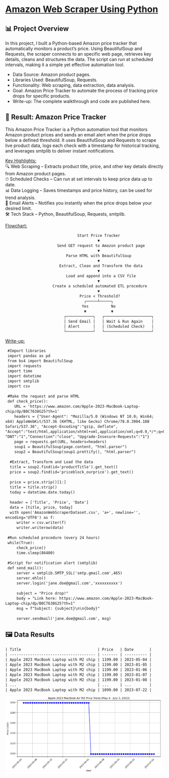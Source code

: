 # [Amazon Web Scraper Using Python](https://aljocastro.github.io/AmazonWebScraper/)

## 📊 Project Overview
In this project, I built a Python-based Amazon price tracker that automatically monitors a product’s price. Using BeautifulSoup and Requests, the scraper connects to an specific web page, retrieves key details, cleans and structures the data. The script can run at scheduled intervals, making it a simple yet effective automation tool.

  * Data Source: Amazon product pages.
  * Libraries Used: BeautifulSoup, Requests.
  * Functionality: Web scraping, data extraction, data analysis.
  * Goal: Amazon Price Tracker to automate the process of tracking price drops for specific products.
  * Write-up: The complete walkthrough and code are published here.  
   
   
## 🚀 Result: Amazon Price Tracker
This Amazon Price Tracker is a Python automation tool that monitors Amazon product prices and sends an email alert when the price drops below a defined threshold.
It uses BeautifulSoup and Requests to scrape live product data, logs each check with a timestamp for historical tracking, and leverages smtplib to deliver instant notifications.

<ins>Key Highlights:</ins>  
  🔍 Web Scraping – Extracts product title, price, and other key details directly from Amazon product pages.  
  ⏱ Scheduled Checks – Can run at set intervals to keep price data up to date.  
  📊 Data Logging – Saves timestamps and price history, can be used for trend analysis.  
  📧 Email Alerts – Notifies you instantly when the price drops below your desired limit.  
  🛠 Tech Stack – Python, BeautifulSoup, Requests, smtplib.

<ins>Flowchart:</ins>             
                                                                      
                                    Start Price Tracker
                                             ▼
                           Send GET request to Amazon product page
                                             ▼
                               Parse HTML with BeautifulSoup 
                                             ▼
                            Extract, Clean and Transform the data 
                                             ▼
                               Load and append into a CSV file 
                                             ▼
                         Create a scheduled automated ETL procedure
                                             ▼
                                     Price < Threshold?
                                       ┌─────┴─────┐
                                      Yes          No
                                       ▼           ▼
                              ┌────────────┐   ┌─────────────────────┐
                              │ Send Email │   │ Wait & Run Again    │
                              │ Alert      │   │ (Scheduled Check)   │
                              └────────────┘   └─────────────────────┘


<ins>Write-up:</ins>  
```
 #Import libraries
 import pandas as pd  
 from bs4 import BeautifulSoup  
 import requests  
 import time  
 import datetime  
 import smtplib  
 import csv

 #Make the request and parse HTML
 def check_price():  
    URL = 'https://www.amazon.com/Apple-2023-MacBook-Laptop-chip/dp/B0C7638G25?th=1'  
    headers = {"User-Agent": "Mozilla/5.0 (Windows NT 10.0; Win64; x64) AppleWebKit/537.36 (KHTML, like Gecko) Chrome/78.0.3904.108 Safari/537.36", "Accept-Encoding":"gzip, deflate", "Accept":"text/html,application/xhtml+xml,application/xml;q=0.9,*/*;q=0.8", "DNT":"1","Connection":"close", "Upgrade-Insecure-Requests":"1"} 
    page = requests.get(URL, headers=headers)  
    soup1 = BeautifulSoup(page.content, "html.parser")  
    soup2 = BeautifulSoup(soup1.prettify(), "html.parser")  

  #Extract, Transform and Load the data  
  title = soup2.find(id='productTitle').get_text()  
  price = soup2.find(id='priceblock_ourprice').get_text()

  price = price.strip()[1:]
  title = title.strip()  
  today = datetime.date.today()

  header = ['Title', 'Price', 'Date']  
  data = [title, price, today]
  with open('AmazonWebScraperDataset.csv', 'a+', newline='', encoding='UTF8') as f:  
     writer = csv.writer(f)  
     writer.writerow(data)

 #Run scheduled procedure (every 24 hours)
 while(True):
     check_price()
     time.sleep(86400)

 #Script for notification alert (smtplib)
 def send_mail():
     server = smtplib.SMTP_SSL('smtp.gmail.com',465)
     server.ehlo()
     server.login('jane.doe@gmail.com','xxxxxxxxxx')

     subject = "Price drop!"
     body = "Link here: https://www.amazon.com/Apple-2023-MacBook-Laptop-chip/dp/B0C7638G25?th=1"
     msg = f"Subject: {subject}\n\n{body}"

     server.sendmail('jane.doe@gmail.com', msg)
```

## 🖼️ Data Results
```                                                                   
| Title                                  | Price   | Date       |  
| -------------------------------------- | ------- | ---------- |  
| Apple 2023 MacBook Laptop with M2 chip | 1199.00 | 2023-05-04 |  
| Apple 2023 MacBook Laptop with M2 chip | 1199.00 | 2023-01-05 |  
| Apple 2023 MacBook Laptop with M2 chip | 1199.00 | 2023-01-06 |  
| Apple 2023 MacBook Laptop with M2 chip | 1199.00 | 2023-01-07 |  
| Apple 2023 MacBook Laptop with M2 chip | 1199.00 | 2023-01-08 |  
| ...                                    | ...     | ...        |  
| Apple 2023 MacBook Laptop with M2 chip | 1099.00 | 2023-07-22 |     
```
       
![Line Chart](MAC2023.png)


